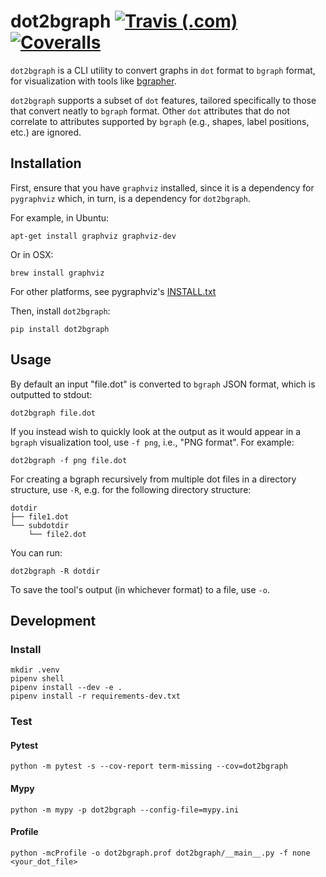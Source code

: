 # dot2bgraph [![Travis (.com)](https://img.shields.io/travis/com/vasilyrud/dot2bgraph)](https://travis-ci.com/github/vasilyrud/dot2bgraph) [![Coveralls](https://img.shields.io/coveralls/github/vasilyrud/dot2bgraph)](https://coveralls.io/github/vasilyrud/dot2bgraph)

`dot2bgraph` is a CLI utility to convert graphs in `dot` format to `bgraph` format, for visualization with tools like [bgrapher](https://github.com/vasilyrud/bgrapher).

`dot2bgraph` supports a subset of `dot` features, tailored specifically to those that convert neatly to `bgraph` format. Other `dot` attributes that do not correlate to attributes supported by `bgraph` (e.g., shapes, label positions, etc.) are ignored.

## Installation

First, ensure that you have `graphviz` installed, since it is a dependency for `pygraphviz` which, in turn, is a dependency for `dot2bgraph`.

For example, in Ubuntu:

```
apt-get install graphviz graphviz-dev
```

Or in OSX:

```
brew install graphviz
```

For other platforms, see pygraphviz's [INSTALL.txt](https://github.com/pygraphviz/pygraphviz/blob/main/INSTALL.txt)

Then, install `dot2bgraph`:

```
pip install dot2bgraph
```

## Usage

By default an input "file.dot" is converted to `bgraph` JSON format, which is outputted to stdout:

```
dot2bgraph file.dot
```

If you instead wish to quickly look at the output as it would appear in a `bgraph` visualization tool, use `-f png`, i.e., "PNG format". For example:

```
dot2bgraph -f png file.dot
```

For creating a bgraph recursively from multiple dot files in a directory structure, use `-R`, e.g. for the following directory structure:

```
dotdir
├── file1.dot
└── subdotdir
    └── file2.dot
```

You can run:

```
dot2bgraph -R dotdir
```

To save the tool's output (in whichever format) to a file, use `-o`.

## Development

### Install

```
mkdir .venv
pipenv shell
pipenv install --dev -e .
pipenv install -r requirements-dev.txt
```

### Test

#### Pytest

```
python -m pytest -s --cov-report term-missing --cov=dot2bgraph
```

#### Mypy

```
python -m mypy -p dot2bgraph --config-file=mypy.ini
```

#### Profile

```
python -mcProfile -o dot2bgraph.prof dot2bgraph/__main__.py -f none <your_dot_file>
```
